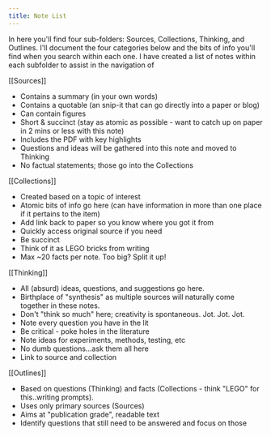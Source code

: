 ```yaml
---
title: Note List
---
```


In here you'll find four sub-folders: Sources, Collections, Thinking, and Outlines.  I'll document the four categories below and the bits of info you'll find when you search within each one.  I have created a list of notes within each subfolder to assist in the navigation of 

[[Sources]]
- Contains a summary (in your own words)
- Contains a quotable (an snip-it that can go directly into a paper or blog) 
- Can contain figures 
- Short & succinct (stay as atomic as possible - want to catch up on paper in 2 mins or less with this note) 
- Includes the PDF with key highlights
- Questions and ideas will be gathered into this note and moved to Thinking
- No factual statements; those go into the Collections

[[Collections]]
- Created based on a topic of interest
- Atomic bits of info go here (can have information in more than one place if it pertains to the item)
- Add link back to paper so you know where you got it from
- Quickly access original source if you need
- Be succinct
- Think of it as LEGO bricks from writing
- Max ~20 facts per note.  Too big?  Split it up!

[[Thinking]]
- All (absurd) ideas, questions, and suggestions go here. 
- Birthplace of "synthesis" as multiple sources will naturally come together in these notes.
- Don't "think so much" here; creativity is spontaneous. Jot. Jot. Jot.
- Note every question you have in the lit
- Be critical - poke holes in the literature
- Note ideas for experiments, methods, testing, etc
- No dumb questions...ask them all here
- Link to source and collection

[[Outlines]]
- Based on questions (Thinking) and facts (Collections - think "LEGO" for this..writing prompts).  
- Uses only primary sources (Sources) 
- Aims at "publication grade", readable text
- Identify questions that still need to be answered and focus on those